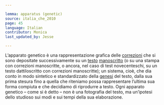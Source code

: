 ```yaml
---

lemma: apparatus (genetic)
source: italia_che_2010
page: 45
language: Italian
contributor: Monica
last_updated_by: Jesse

---
```

L’apparato genetico è una rappresentazione grafica delle [correzioni](correction.html) che si sono depositate successivamente su un [testo](text.html) [manoscritto](manuscript.html) (o su una stampa con correzioni manoscritte, o ancora, nel caso di test novecenteschi, su un testo dattiloscritto con correzioni manoscritte); un sistema, cioè, che dia conto in modo sintetico e standardizzato della [genesi](genesis.html) del testo, dalla sua prima stesura fino a quella che riteniamo possa rappresentare l’ultima sua forma compiuta e che decidiamo di riprodurre a testo. Ogni apparato genetico – come si è detto – non è una fotografia del testo, ma un’ipotesi dello studioso sui modi e sui tempi della sua elaborazione.
